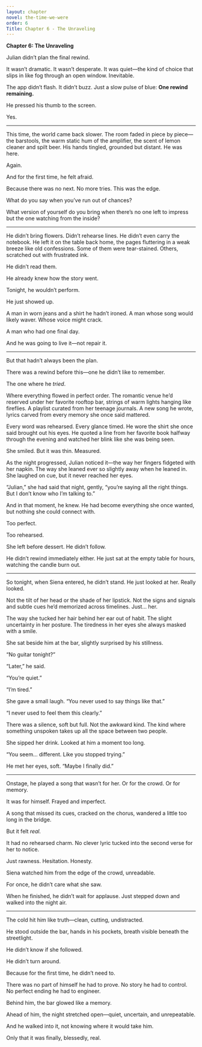 ```yaml
---
layout: chapter
novel: the-time-we-were
order: 6
Title: Chapter 6 - The Unraveling
---
```

**Chapter 6: The Unraveling**

Julian didn’t plan the final rewind.

It wasn’t dramatic. It wasn’t desperate. It was quiet—the kind of choice that slips in like fog through an open window. Inevitable.

The app didn’t flash. It didn’t buzz. Just a slow pulse of blue: **One rewind remaining.**

He pressed his thumb to the screen.

Yes.

---

This time, the world came back slower. The room faded in piece by piece—the barstools, the warm static hum of the amplifier, the scent of lemon cleaner and spilt beer. His hands tingled, grounded but distant. He was here.

Again.

And for the first time, he felt afraid.

Because there was no next. No more tries. This was the edge.

What do you say when you’ve run out of chances?

What version of yourself do you bring when there’s no one left to impress but the one watching from the inside?

---

He didn’t bring flowers. Didn’t rehearse lines. He didn’t even carry the notebook. He left it on the table back home, the pages fluttering in a weak breeze like old confessions. Some of them were tear-stained. Others, scratched out with frustrated ink.

He didn’t read them.

He already knew how the story went.

Tonight, he wouldn’t perform.

He just showed up.

A man in worn jeans and a shirt he hadn’t ironed. A man whose song would likely waver. Whose voice might crack.

A man who had one final day.

And he was going to live it—not repair it.

---

But that hadn’t always been the plan.

There was a rewind before this—one he didn’t like to remember.

The one where he *tried*.

Where everything flowed in perfect order. The romantic venue he’d reserved under her favorite rooftop bar, strings of warm lights hanging like fireflies. A playlist curated from her teenage journals. A new song he wrote, lyrics carved from every memory she once said mattered.

Every word was rehearsed. Every glance timed. He wore the shirt she once said brought out his eyes. He quoted a line from her favorite book halfway through the evening and watched her blink like she was being seen.

She smiled. But it was thin. Measured.

As the night progressed, Julian noticed it—the way her fingers fidgeted with her napkin. The way she leaned ever so slightly away when he leaned in. She laughed on cue, but it never reached her eyes.

“Julian,” she had said that night, gently, “you’re saying all the right things. But I don’t know who I’m talking to.”

And in that moment, he knew. He had become everything she once wanted, but nothing she could connect with.

Too perfect.

Too rehearsed.

She left before dessert. He didn’t follow.

He didn’t rewind immediately either. He just sat at the empty table for hours, watching the candle burn out.

---

So tonight, when Siena entered, he didn’t stand. He just looked at her. Really looked.

Not the tilt of her head or the shade of her lipstick. Not the signs and signals and subtle cues he’d memorized across timelines. Just… her.

The way she tucked her hair behind her ear out of habit. The slight uncertainty in her posture. The tiredness in her eyes she always masked with a smile.

She sat beside him at the bar, slightly surprised by his stillness.

“No guitar tonight?”

“Later,” he said.

“You’re quiet.”

“I’m tired.”

She gave a small laugh. “You never used to say things like that.”

“I never used to feel them this clearly.”

There was a silence, soft but full. Not the awkward kind. The kind where something unspoken takes up all the space between two people.

She sipped her drink. Looked at him a moment too long.

“You seem… different. Like you stopped trying.”

He met her eyes, soft. “Maybe I finally did.”

---

Onstage, he played a song that wasn’t for her. Or for the crowd. Or for memory.

It was for himself. Frayed and imperfect.

A song that missed its cues, cracked on the chorus, wandered a little too long in the bridge.

But it felt *real.*

It had no rehearsed charm. No clever lyric tucked into the second verse for her to notice.

Just rawness. Hesitation. Honesty.

Siena watched him from the edge of the crowd, unreadable.

For once, he didn’t care what she saw.

When he finished, he didn’t wait for applause. Just stepped down and walked into the night air.

---

The cold hit him like truth—clean, cutting, undistracted.

He stood outside the bar, hands in his pockets, breath visible beneath the streetlight.

He didn’t know if she followed.

He didn’t turn around.

Because for the first time, he didn’t need to.

There was no part of himself he had to prove. No story he had to control. No perfect ending he had to engineer.

Behind him, the bar glowed like a memory.

Ahead of him, the night stretched open—quiet, uncertain, and unrepeatable.

And he walked into it, not knowing where it would take him.

Only that it was finally, blessedly, real.

